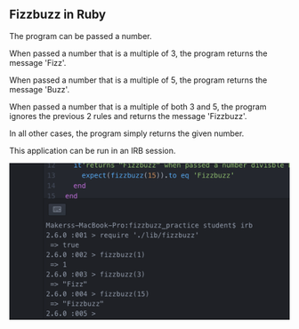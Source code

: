 ## Fizzbuzz in Ruby

The program can be passed a number.

When passed a number that is a multiple of 3, the program returns the message 'Fizz'.

When passed a number that is a multiple of 5, the program returns the message 'Buzz'.

When passed a number that is a multiple of both 3 and 5, the program ignores the previous 2 rules and returns the message 'Fizzbuzz'.

In all other cases, the program simply returns the given number.

This application can be run in an IRB session.

<img src="screenshot/Fizzbuzz.png"/>
